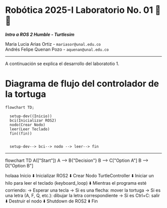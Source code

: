 # Robótica 2025-I Laboratorio No. 01 🤖🐢
***Intro a ROS 2 Humble - Turtlesim***  
  
Maria Lucia Arias Ortiz - `mariasor@unal.edu.co`  
Andrés Felipe Quenan Pozo - `aquenan@unal.edu.co`
***
A continuación se explica el desarrollo del laboratotio 1. 
# Diagrama de flujo del controlador de la tortuga
```mermaid
flowchart TD;

  setup-dev((Inicio))
  bci(Inicializar ROS2)
  nodo(Crear Nodo)
  leer(Leer Teclado)
  fin((fin))
  

  setup-dev--> bci--> nodo --> leer--> fin
```
---
flowchart TD
        A(["Start"])
        A --> B{"Decision"}
        B --> C["Option A"]
        B --> D["Option B"]

holaaa
Inicio
⬇️
Inicializar ROS2
⬇️
Crear Nodo TurtleController
⬇️
Iniciar un hilo para leer el teclado (keyboard_loop)
⬇️
Mientras el programa esté corriendo:
→ Esperar una tecla
→ Si es una flecha: mover la tortuga
→ Si es una letra (A, F, Q, etc.): dibujar la letra correspondiente
→ Si es Ctrl+C: salir
⬇️
Destruir el nodo
⬇️
Shutdown de ROS2
⬇️
Fin

